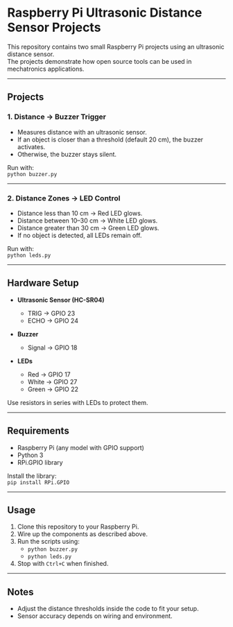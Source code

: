 # Raspberry Pi Ultrasonic Distance Sensor Projects

This repository contains two small Raspberry Pi projects using an ultrasonic distance sensor.  
The projects demonstrate how open source tools can be used in mechatronics applications.  

---

## Projects

### 1. Distance → Buzzer Trigger
- Measures distance with an ultrasonic sensor.  
- If an object is closer than a threshold (default 20 cm), the buzzer activates.  
- Otherwise, the buzzer stays silent.  

Run with:  
`python buzzer.py`

---

### 2. Distance Zones → LED Control
- Distance less than 10 cm → Red LED glows.  
- Distance between 10–30 cm → White LED glows.  
- Distance greater than 30 cm → Green LED glows.  
- If no object is detected, all LEDs remain off.  

Run with:  
`python leds.py`

---

## Hardware Setup
- **Ultrasonic Sensor (HC-SR04)**  
  - TRIG → GPIO 23  
  - ECHO → GPIO 24  

- **Buzzer**  
  - Signal → GPIO 18  

- **LEDs**  
  - Red → GPIO 17  
  - White → GPIO 27  
  - Green → GPIO 22  

Use resistors in series with LEDs to protect them.  

---

## Requirements
- Raspberry Pi (any model with GPIO support)  
- Python 3  
- RPi.GPIO library  

Install the library:  
`pip install RPi.GPIO`

---

## Usage
1. Clone this repository to your Raspberry Pi.  
2. Wire up the components as described above.  
3. Run the scripts using:  
   - `python buzzer.py`  
   - `python leds.py`  
4. Stop with `Ctrl+C` when finished.  

---

## Notes
- Adjust the distance thresholds inside the code to fit your setup.  
- Sensor accuracy depends on wiring and environment.  
